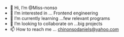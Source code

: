 - 👋 Hi, I’m @Miss-nonso
- 👀 I’m interested in ... Frontend engineering
- 🌱 I’m currently learning ...few relevant programs
- 💞️ I’m looking to collaborate on ...big projects
- 📫 How to reach me ... chinonsodaniels@yahoo.com

<!---
Miss-nonso/Miss-nonso is a ✨ special ✨ repository because its `README.md` (this file) appears on your GitHub profile.
You can click the Preview link to take a look at your changes.
--->
